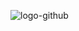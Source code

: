 ![logo-github](https://user-images.githubusercontent.com/13873576/61582940-9ac72380-ab31-11e9-81d0-335649557b60.jpg)
